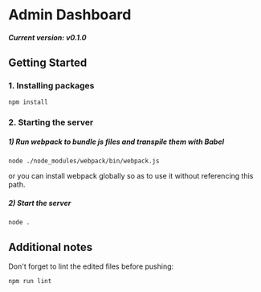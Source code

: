 # Admin Dashboard

##### Current version: v0.1.0

## Getting Started

### 1. Installing packages

```
npm install
```

### 2. Starting the server
##### 1) Run webpack to bundle js files and transpile them with Babel
```
node ./node_modules/webpack/bin/webpack.js
```
or you can install webpack globally so as to use it without referencing this path.

##### 2) Start the server
```
node .
```

## Additional notes
Don't forget to lint the edited files before pushing:
```
npm run lint
```
